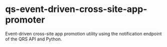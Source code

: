 # qs-event-driven-cross-site-app-promoter
Event-driven cross-site app promotion utility using the notification endpoint of the QRS API and Python.
